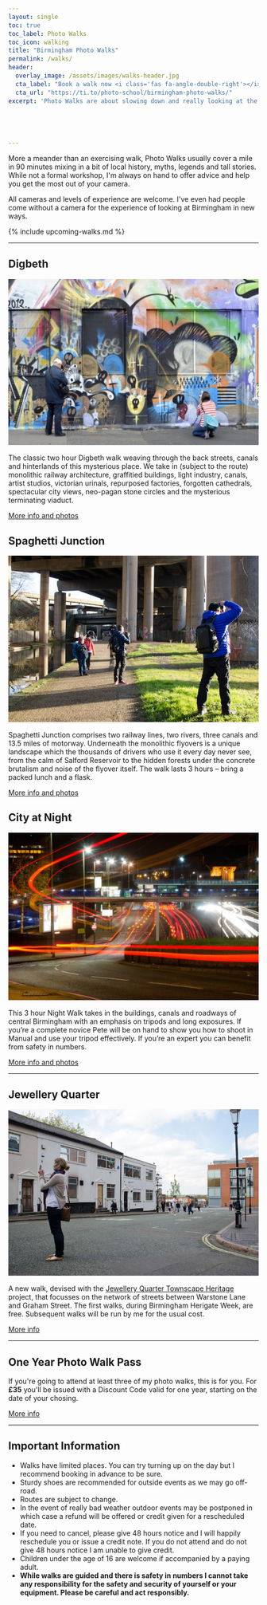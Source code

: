 ```yaml
---
layout: single
toc: true
toc_label: Photo Walks
toc_icon: walking
title: "Birmingham Photo Walks"
permalink: /walks/
header:
  overlay_image: /assets/images/walks-header.jpg
  cta_label: "Book a walk now <i class='fas fa-angle-double-right'></i>"
  cta_url: "https://ti.to/photo-school/birmingham-photo-walks/"
excerpt: 'Photo Walks are about slowing down and really looking at the details of the city while learning from being in a group.'




---
```



More a meander than an exercising walk, Photo Walks usually cover a mile in 90 minutes mixing in a bit of local history, myths, legends and tall stories. While not a formal workshop, I'm always on hand to offer advice and help you get the most out of your camera.

All cameras and levels of experience are welcome. I've even had people come without a camera for the experience of looking at Birmingham in new ways.

{% include upcoming-walks.md %}

* * * 

## Digbeth

[![](/assets/images/slider000011-1024x678.jpg)](/digbeth)

The classic two hour Digbeth walk weaving through the back streets, canals and hinterlands of this mysterious place. We take in (subject to the route) monolithic railway architecture, graffitied buildings, light industry, canals, artist studios, victorian urinals, repurposed factories, forgotten cathedrals, spectacular city views, neo-pagan stone circles and the mysterious terminating viaduct.

<a href="/digbeth" class="btn btn--primary">More info and photos</a>

## Spaghetti Junction

[![](/assets/images/spagwalkers.jpg)](/spaghetti-junction)

Spaghetti Junction comprises two railway lines, two rivers, three canals and 13.5 miles of motorway. Underneath the monolithic flyovers is a unique landscape which the thousands of drivers who use it every day never see, from the calm of Salford Reservoir to the hidden forests under the concrete brutalism and noise of the flyover itself. The walk lasts 3 hours – bring a packed lunch and a flask. 

<a href="/spaghetti-junction" class="btn btn--primary">More info and photos</a>

## City at Night

[![](/assets/images/16138005618_9a8a0752b3_o-copy1.jpg)](/city-at-night)

This 3 hour Night Walk takes in the buildings, canals and roadways of central Birmingham with an emphasis on tripods and long exposures. If you’re a complete novice Pete will be on hand to show you how to shoot in Manual and use your tripod effectively. If you’re an expert you can benefit from safety in numbers. 
 
<a href="/city-at-night" class="btn btn--primary">More info and photos</a>

*** 

## Jewellery Quarter

[![](/assets/images/jqsquare.jpg)](/jewellery-quarter)

A new walk, devised with the [Jewellery Quarter Townscape Heritage](https://jewelleryquarter.net/townscape-heritage/) project, that focusses on the network of streets between Warstone Lane and Graham Street. The first walks, during Birmingham Herigate Week, are free. Subsequent walks will be run by me for the usual cost.  
 
<a href="/jewellery-quarter" class="btn btn--primary">More info</a>

*** 

## One Year Photo Walk Pass

If you're going to attend at least three of my photo walks, this is for you. For **£35** you'll be issued with a Discount Code valid for one year, starting on the date of your chosing.

<a href="/walks-pass" class="btn btn--primary">More info</a>

***

## Important Information

* Walks have limited places. You can try turning up on the day but I recommend booking in advance to be sure.
* Sturdy shoes are recommended for outside events as we may go off-road.
* Routes are subject to change.
* In the event of really bad weather outdoor events may be postponed in which case a refund will be offered or credit given for a rescheduled date.
* If you need to cancel, please give 48 hours notice and I will happily reschedule you or issue a credit note. If you do not attend and do not give 48 hours notice I am unable to give credit.
* Children under the age of 16 are welcome if accompanied by a paying adult.
* **While walks are guided and there is safety in numbers I cannot take any responsibility for the safety and security of yourself or your equipment. Please be careful and act responsibly.**